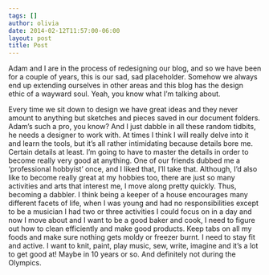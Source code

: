 ```yaml
---
tags: []
author: olivia
date: 2014-02-12T11:57:00-06:00
layout: post
title: Post
---
```


Adam and I are in the process of redesigning our blog, and so we have been for a couple of years, this is our sad, sad placeholder. Somehow we always end up extending ourselves in other areas and this blog has the design ethic of a wayward soul. Yeah, you know what I’m talking about.

Every time we sit down to design we have great ideas and they never amount to anything but sketches and pieces saved in our document folders. Adam’s such a pro, you know? And I just dabble in all these random tidbits, he needs a designer to work with. At times I think I will really delve into it and learn the tools, but it’s all rather intimidating because details bore me. Certain details at least. I’m going to have to master the details in order to become really very good at anything. One of our friends dubbed me a ‘professional hobbyist’ once, and I liked that, I’ll take that. Although, I’d also like to become really great at my hobbies too, there are just so many activities and arts that interest me, I move along pretty quickly. Thus, becoming a dabbler. I think being a keeper of a house encourages many different facets of life, when I was young and had no responsibilities except to be a musician I had two or three activities I could focus on in a day and now I move about and I want to be a good baker and cook, I need to figure out how to clean efficiently and make good products. Keep tabs on all my foods and make sure nothing gets moldy or freezer burnt. I need to stay fit and active. I want to knit, paint, play music, sew, write, imagine and it’s a lot to get good at! Maybe in 10 years or so. And definitely not during the Olympics.
